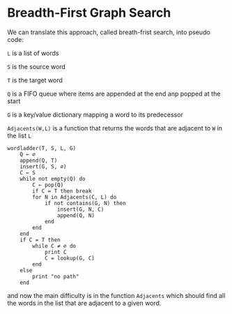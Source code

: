 # Breadth-First Graph Search
We can translate this approach, called breath-frist search, into pseudo code:

`L` is a list of words

`S` is the source word

`T` is the target word

`Q` is a FIFO queue where items are appended at the end anp popped at the start

`G` is a key/value dictionary mapping a word to its predecessor

`Adjacents(W,L)` is a function that returns the words that are adjacent to `W` in the list `L`

```
wordladder(T, S, L, G)
    Q ← ∅
    append(Q, T)
    insert(G, S, ∅)
    C ← S
    while not empty(Q) do
        C ← pop(Q)
        if C = T then break
        for N in Adjacents(C, L) do
            if not contains(G, N) then
                insert(G, N, C)
                append(Q, N)
            end
        end
    end
    if C = T then
        while C ≠ ∅ do
            print C
            C = lookup(G, C)
        end
    else
        print "no path"
    end
```
and now the main difficulty is in the function `Adjacents` which should find all the words in the list that are adjacent to a given word.
